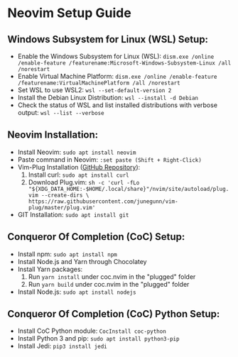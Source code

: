 <!DOCTYPE html>
<html lang="en">
<head>
    <meta charset="UTF-8">
    <title>Neovim Setup Guide</title>
</head>
<body>
<h1>Neovim Setup Guide</h1>

<h2>Windows Subsystem for Linux (WSL) Setup:</h2>
<ul>
    <li>Enable the Windows Subsystem for Linux (WSL):
        <code>dism.exe /online /enable-feature /featurename:Microsoft-Windows-Subsystem-Linux /all /norestart</code>
    </li>
    <li>Enable Virtual Machine Platform:
        <code>dism.exe /online /enable-feature /featurename:VirtualMachinePlatform /all /norestart</code>
    </li>
    <li>Set WSL to use WSL2:
        <code>wsl --set-default-version 2</code>
    </li>
    <li>Install the Debian Linux Distribution:
        <code>wsl --install -d Debian</code>
    </li>
    <li>Check the status of WSL and list installed distributions with verbose output:
        <code>wsl --list --verbose</code>
    </li>
</ul>

<h2>Neovim Installation:</h2>
<ul>
    <li>Install Neovim:
        <code>sudo apt install neovim</code>
    </li>
    <li>Paste command in Neovim:
        <code>:set paste (Shift + Right-Click)</code>
    </li>
    <li>Vim-Plug Installation (<a href="https://github.com/junegunn/vim-plug">GitHub Repository</a>):
        <ol>
            <li>Install curl:
                <code>sudo apt install curl</code>
            </li>
            <li>Download Plug.vim:
                <code>sh -c 'curl -fLo "${XDG_DATA_HOME:-$HOME/.local/share}"/nvim/site/autoload/plug.vim --create-dirs \ https://raw.githubusercontent.com/junegunn/vim-plug/master/plug.vim'</code>
            </li>
        </ol>
    </li>
    <li>GIT Installation:
        <code>sudo apt install git</code>
    </li>
</ul>

<h2>Conqueror Of Completion (CoC) Setup:</h2>
<ul>
    <li>Install npm:
        <code>sudo apt install npm</code>
    </li>
    <li>Install Node.js and Yarn through Chocolatey</li>
    <li>Install Yarn packages:
        <ol>
            <li>Run <code>yarn install</code> under coc.nvim in the "plugged" folder</li>
            <li>Run <code>yarn build</code> under coc.nvim in the "plugged" folder</li>
        </ol>
    </li>
    <li>Install Node.js:
        <code>sudo apt install nodejs</code>
    </li>
</ul>

<h2>Conqueror Of Completion (CoC) Python Setup:</h2>
<ul>
    <li>Install CoC Python module:
        <code>CocInstall coc-python</code>
    </li>
    <li>Install Python 3 and pip:
        <code>sudo apt install python3-pip</code>
    </li>
    <li>Install Jedi:
        <code>pip3 install jedi</code>
    </li>
</ul>
</body>
</html>
